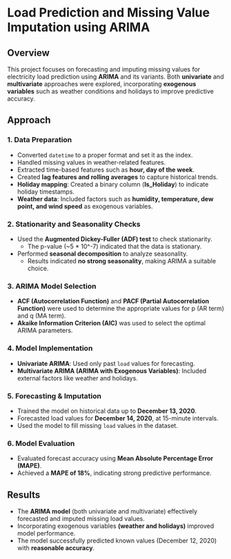 # **Load Prediction and Missing Value Imputation using ARIMA**

## **Overview**
This project focuses on forecasting and imputing missing values for electricity load prediction using **ARIMA** and its variants. Both **univariate** and **multivariate** approaches were explored, incorporating **exogenous variables** such as weather conditions and holidays to improve predictive accuracy.

## **Approach**

### **1. Data Preparation**
- Converted `datetime` to a proper format and set it as the index.
- Handled missing values in weather-related features.
- Extracted time-based features such as **hour, day of the week**.
- Created **lag features and rolling averages** to capture historical trends.
- **Holiday mapping**: Created a binary column (**Is_Holiday**) to indicate holiday timestamps.
- **Weather data**: Included factors such as **humidity, temperature, dew point, and wind speed** as exogenous variables.

### **2. Stationarity and Seasonality Checks**
- Used the **Augmented Dickey-Fuller (ADF) test** to check stationarity.
  - The p-value (~5 * 10^-7) indicated that the data is stationary.
- Performed **seasonal decomposition** to analyze seasonality.
  - Results indicated **no strong seasonality**, making ARIMA a suitable choice.

### **3. ARIMA Model Selection**
- **ACF (Autocorrelation Function)** and **PACF (Partial Autocorrelation Function)** were used to determine the appropriate values for p (AR term) and q (MA term).
- **Akaike Information Criterion (AIC)** was used to select the optimal ARIMA parameters.

### **4. Model Implementation**
- **Univariate ARIMA**: Used only past `load` values for forecasting.
- **Multivariate ARIMA (ARIMA with Exogenous Variables)**: Included external factors like weather and holidays.

### **5. Forecasting & Imputation**
- Trained the model on historical data up to **December 13, 2020**.
- Forecasted load values for **December 14, 2020**, at 15-minute intervals.
- Used the model to fill missing `load` values in the dataset.

### **6. Model Evaluation**
- Evaluated forecast accuracy using **Mean Absolute Percentage Error (MAPE)**.
- Achieved a **MAPE of 18%**, indicating strong predictive performance.

## **Results**
- The **ARIMA model** (both univariate and multivariate) effectively forecasted and imputed missing load values.
- Incorporating exogenous variables **(weather and holidays)** improved model performance.
- The model successfully predicted known values (December 12, 2020) with **reasonable accuracy**.
